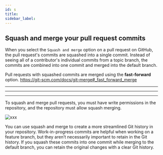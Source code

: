 ```yaml
---
id: s
title:
sidebar_label:
---
```


## Squash and merge your pull request commits

When you select the `Squash and merge` option on a pull request on GitHub, the pull request's commits are squashed into a single commit. Instead of seeing all of a contributor's individual commits from a topic branch, the commits are combined into one commit and merged into the default branch.

Pull requests with squashed commits are merged using the **fast-forward** option.
https://git-scm.com/docs/git-merge#_fast_forward_merge

-------
-------
-------

To squash and merge pull requests, you must have write permissions in the repository, and the repository must allow squash merging.


![xxx](https://raw.githubusercontent.com/ChickenKyiv/awesome-git-article/master/img/commands/commit-squashing-diagram.png)

You can use squash and merge to create a more streamlined Git history in your repository. Work-in-progress commits are helpful when working on a feature branch, but they aren’t necessarily important to retain in the Git history. If you squash these commits into one commit while merging to the default branch, you can retain the original changes with a clear Git history.
